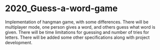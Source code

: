 # 2020_Guess-a-word-game
Implementation of hangman game, with some differences. There will be multiplayer mode, one person gives a word, and others guess what word is given. There will be time limitations for guessing and number of tries for letters. There will be added some other specifications along with project development.
